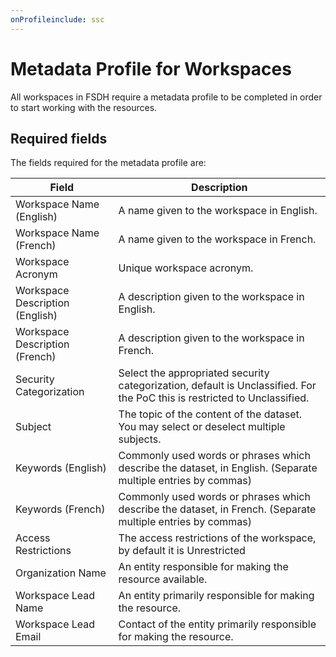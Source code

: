 ```yaml
---
onProfileinclude: ssc
---
```


# Metadata Profile for Workspaces

All workspaces in FSDH require a metadata profile to be completed in order to start working with the resources.

## Required fields

The fields required for the metadata profile are:


| Field | Description |
|-------|-------------|
|Workspace Name (English)|A name given to the workspace in English.|
|Workspace Name (French)|A name given to the workspace in French.|
|Workspace Acronym|Unique workspace acronym.|
|Workspace Description (English)|A description given to the workspace in English.|
|Workspace Description (French)|A description given to the workspace in French.|
|Security Categorization|Select the appropriated security categorization, default is Unclassified. For the PoC this is restricted to Unclassified.|
|Subject|The topic of the content of the dataset. You may select or deselect multiple subjects.|
|Keywords (English)|Commonly used words or phrases which describe the dataset, in English. (Separate multiple entries by commas)|
|Keywords (French)|Commonly used words or phrases which describe the dataset, in French. (Separate multiple entries by commas)|
|Access Restrictions|The access restrictions of the workspace, by default it is Unrestricted|
|Organization Name|An entity responsible for making the resource available.|
|Workspace Lead Name|An entity primarily responsible for making the resource.|
|Workspace Lead Email|Contact of the entity primarily responsible for making the resource.|

